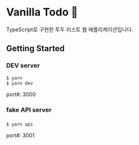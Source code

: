 # Vanilla Todo 🍦

TypeScript로 구현한 투두 리스트 웹 애플리케이션입니다.

## Getting Started

### DEV server

```
$ yarn
$ yarn dev
```

port#: 3000

### fake API server

###

```
$ yarn api
```

port#: 3001
